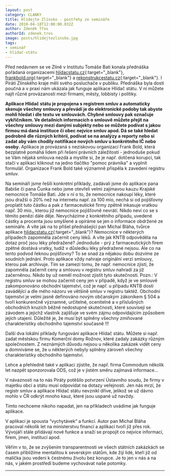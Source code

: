 ```yaml
---
layout: post
category: CLANKY
title: Hlídejte Zlínsko - postřehy ze semináře
date: 2018-04-18T12:00:00.032Z
author: Zdeněk Třos
authorId: zdenek.tros
image: posts/hlidejtezlinsko.jpg
tags: 
- seminář 
- hlídač-státu
---
```

Před nedávnem se ve Zlíně v Institutu Tomáše Bati konala přednáška pořádaná organizacemi [hlidacstatu.cz](http://www.hlidacstatu.cz){:target="_blank"}, [frankbold.org](http://www.frankbold.org){:target="_blank"} a [rekonstrukcestatu.cz](http://www.rekonstrukcestatu.cz){:target="_blank"}. 
I Piráti Zlínského kraje měli svého posluchače v publiku.
Přednáška byla dosti poučná a v praxi nám ukázala jak funguje aplikace Hlídač státu. V ní můžete najít různé provázanosti mezi firmami, městy, lobbisty i politiky. 

**Aplikace Hlídač státu je propojena s registrem smluv a automaticky skenuje všechny smlouvy a převádí je do elektronické podoby tak abyste mohli hledat i dle textu ve smlouvách. Chybné smlouvy pak označuje vykřičníkem. 
Ve detailních informacích o smlouvě můžete přejít na všechny smlouvy mezi danými subjekty nebo se můžete podívat s jakou firmou má daná instituce či obec nejvíce smluv apod. Dá se také hledat podrobně dle různých kritérií, podívat se na analýzy a reporty nebo si zadat aby vám chodily notifikace nových smluv u konkrétního IČ nebo osoby.**
Aplikace je provázaná s neziskovou organizací Frank Bold, která bezplatně pomáhá lidem při řešení právních záležitostí - jednoduše pokud se Vám nějaká smlouva nezdá a myslíte si, že je např. dotčená korupcí, tak stačí v aplikaci kliknout na jedno tlačítko "pomoc právníka" a vyplnit formulář. Organizace Frank Bold také významně přispěla k zavedení registru smluv.

Na semináři jsme řešili konkrétní příklady, zadávali jsme do aplikace pana Babiše či pana Čunka nebo jsme otevřeli velmi zajímavou kauzu Krajské nemocnice Tomáše Bati.
Jde v ní o to, že nemocnice nakoupí léky, které jsou dražší o 20% než na internetu např. za 100 mio, nechá si od pojišťovny proplatit tuto částku a pak z farmaceutické firmy zpětně inkasuje vratkou např. 30 mio., kterou již nemocnice pojišťovně nevrátí. Nikdo neví co se s těmito penězi dále děje.  Nevycházíme z konkrétního případu, uvedené částky a procenta jsou smyšlené a opíráme se jen o informace obdržené ze semináře. 
A víte jak na to přišel přednášející pan Michal Bláha, tvůrce aplikace [hlidacstatu.cz](http://www.hlidacstatu.cz){:target="_blank"}?
Nemocnice v některých případech zapomněla začernit ceny léků. A víte jak KNTB odpověděla na dotaz proč jsou léky předražené? Jednoduše - prý z farmaceutických firem zpětné dostává vratky, tudíž v důsledku léky předražené nejsou. Ale co na tento podvod řeknou pojišťovny? 
To se snad za nějakou dobu dozvíme ze soudních jednání. 
Proto aplikace vždy nahraje originální verzi smlouvy, kterou pak archivuje. Tím se zamezí tomu, že např. nemocnice zjistí, že zapomněla začernit ceny a smlouvu v registru smluv nahradí za již začerněnou. Nikdo by už neměl možnost zjistit tyto skutečnosti. 
Pozn.: V registru smluv se mohou začernit ceny jen v případě, když je ve smlouvě zakomponováno obchodní tajemství, což je např. u případu KNTB dosti zavádějící a dle mého názoru ve většině smluv v registru taktéž. 
Obchodní tajemství je velmi jasně definováno novým občanským zákoníkem § 504 a tvoří konkurenčně významné, určitelné, ocenitelné a v příslušných obchodních kruzích běžně nedostupné skutečnosti, které souvisejí se závodem a jejichž vlastník zajišťuje ve svém zájmu odpovídajícím způsobem jejich utajení. Důležité je, že musí být splněny všechny zmiňované charakteristiky obchodního tajemství současně !!!

Další dva lokální příklady fungování aplikace Hlídač státu.
Můžete si např. zadat městskou firmu Komerční domy Rožnov, které zadaly zakázky různým společnostem. Z neznámých důvodu nejsou u několika zakázek vidět ceny a domníváme se, že u některých nebyly splněny zároveň všechny charakteristiky obchodního tajemství. 

Lehce a přehledně také v aplikaci zjistíte, že např. firma Commodum několik let nazpět sponzorovala ODS, což je v jistém směru zajímavá informace...

V návaznosti na to nás Piráty potěšilo potvrzení Ústavního soudu, že firmy v majetku obcí a státu musí odpovídat na dotazy veřejnosti.
Jen nás  mrzí, že registr smluv a aplikace Hlídač státu nevznikl dříve, jelikož se už dávno mohlo v ČR odkrýt mnoho kauz, které jsou uspané už navždy. 

Tímto nechceme nikoho napadat, jen na příkladech uvádíme jak funguje aplikace.

V aplikaci je spousta “vychytávek“ a funkcí. Autor pan Michal Bláha pracoval několik let na ministerstvu financí a aplikací tvoří již přes rok. Vývojáři stále přidávají nové funkce a snaží se propojit co nejvíce informací, firem, jmen, institucí apod. 

Věřím v to, že se zvýšením transparentnosti ve všech státních zakázkách se časem přiblížíme mentalitou k severským státům, kde žijí lidé, kteří již od malička jsou vedeni k čestnému životu bez korupce. Je to jen v nás a na nás, v jakém prostředí budeme vychovávat naše potomky. 

- - -
